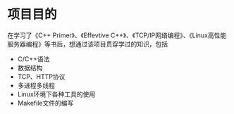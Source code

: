 # 项目目的
在学习了《C++ Primer》、《Effevtive C++》、《TCP/IP网络编程》、《Linux高性能服务器编程》等书后，想通过该项目贯穿学过的知识，包括
* C/C++语法
* 数据结构
* TCP、HTTP协议
* 多进程多线程
* Linux环境下各种工具的使用
* Makefile文件的编写